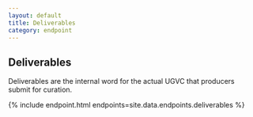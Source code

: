 ```yaml
---
layout: default
title: Deliverables
category: endpoint
---
```


## Deliverables

Deliverables are the internal word for the actual UGVC that producers submit for curation.

{% include endpoint.html endpoints=site.data.endpoints.deliverables %}